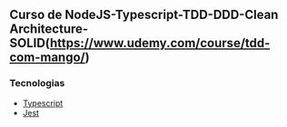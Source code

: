 ## Curso de NodeJS-Typescript-TDD-DDD-Clean Architecture-SOLID(https://www.udemy.com/course/tdd-com-mango/)

### Tecnologias

- [Typescript](https://www.typescriptlang.org/)
- [Jest](https://jestjs.io/pt-BR/)
